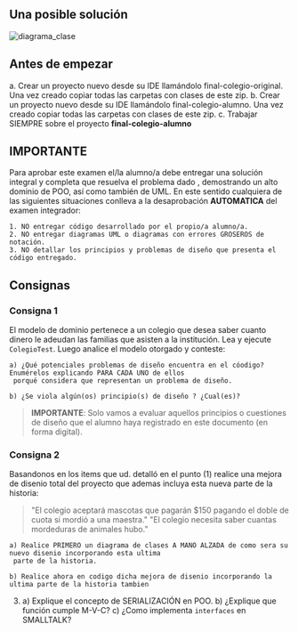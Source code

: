 ## Una posible solución

![diagrama_clase][diagrama_clase]

## Antes de empezar
 
a. Crear un proyecto nuevo desde su IDE llamándolo final-colegio-original. Una vez creado copiar todas las carpetas con
 clases de este zip.
b. Crear un proyecto nuevo desde su IDE llamándolo final-colegio-alumno. Una vez creado copiar todas las carpetas con
 clases de este zip.
c. Trabajar SIEMPRE sobre el proyecto **final-colegio-alumno**


## IMPORTANTE

Para aprobar este examen el/la alumno/a debe entregar una solución integral y completa que resuelva el problema dado
,  demostrando un alto dominio de POO, así como también de UML.
En este sentido cualquiera de las siguientes situaciones conlleva a la desaprobación **AUTOMATICA** del examen
 integrador:

	1. NO entregar código desarrollado por el propio/a alumno/a.
	2. NO entregar diagramas UML o diagramas con errores GROSEROS de notación.
	3. NO detallar los principios y problemas de diseño que presenta el código entregado.


## Consignas

### Consigna 1
El modelo de dominio pertenece a un colegio que desea saber cuanto dinero le adeudan las familias que asisten a la
 institución. Lea y ejecute `ColegioTest`. Luego analice el modelo otorgado y conteste:

    a) ¿Qué potenciales problemas de diseño encuentra en el cóodigo? Enumérelos explicando PARA CADA UNO de ellos
	 porqué considera que representan un problema de diseño.
    
    b) ¿Se viola algún(os) principio(s) de diseño ? ¿Cual(es)? 

> **IMPORTANTE**: Solo vamos a evaluar aquellos principios o cuestiones de diseño que el alumno haya registrado en este
 documento (en forma digital).
 
### Consigna 2
Basandonos en los items que ud. detalló en el punto (1) realice una mejora de disenio total del proyecto que ademas
 incluya  esta nueva parte de la historia:
 	
> "El colegio aceptará mascotas que pagarán $150 pagando el doble de cuota si mordió a una maestra."
> "El colegio necesita saber cuantas mordeduras de animales hubo."
		
    a) Realice PRIMERO un diagrama de clases A MANO ALZADA de como sera su nuevo disenio incorporando esta ultima
     parte de la historia.
 
    b) Realice ahora en codigo dicha mejora de disenio incorporando la ultima parte de la historia tambien

3)	a) Explique el concepto de SERIALIZACIÓN en POO.
	b) ¿Explique que función cumple M-V-C?
	c) ¿Como implementa `interfaces` en SMALLTALK?


[diagrama_clase]: /src/diagrams/Class%20Diagram0.png